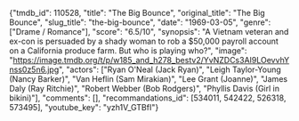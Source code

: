 {"tmdb_id": 110528, "title": "The Big Bounce", "original_title": "The Big Bounce", "slug_title": "the-big-bounce", "date": "1969-03-05", "genre": ["Drame / Romance"], "score": "6.5/10", "synopsis": "A Vietnam veteran and ex-con is persuaded by a shady woman to rob a $50,000 payroll account on a California produce farm. But who is playing who?", "image": "https://image.tmdb.org/t/p/w185_and_h278_bestv2/YvNZDCs3AI9LOevvhYnss0z5n6.jpg", "actors": ["Ryan O'Neal (Jack Ryan)", "Leigh Taylor-Young (Nancy Barker)", "Van Heflin (Sam Mirakian)", "Lee Grant (Joanne)", "James Daly (Ray Ritchie)", "Robert Webber (Bob Rodgers)", "Phyllis Davis (Girl in bikini)"], "comments": [], "recommandations_id": [534011, 542422, 526318, 573495], "youtube_key": "yzh1V_GTBfI"}